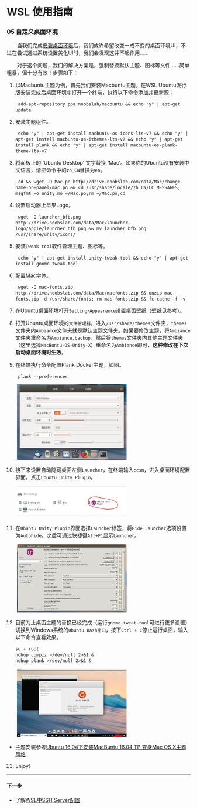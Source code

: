 # WSL 使用指南

### 05 自定义桌面环境

&emsp;&emsp;当我们完成[安装桌面环境](04-安装桌面环境.md)后，我们或许希望改变一成不变的桌面环境UI，不过在尝试通过系统设置美化UI时，我们会发现这并不起作用……

&emsp;&emsp;对于这个问题，我们的解决方案是，强制替换默认主题、图标等文件……简单粗暴，但十分有效！步骤如下：

1. 以Macbuntu主题为例，首先我们安装Macbuntu主题。在WSL Ubuntu发行版安装完成后桌面环境中打开一个终端，执行以下命令添加并更新源：

        add-apt-repository ppa:noobslab/macbuntu && echo "y" | apt-get update

2. 安装主题组件。

        echo "y" | apt-get install macbuntu-os-icons-lts-v7 && echo "y" | apt-get install macbuntu-os-ithemes-lts-v7 && echo "y" | apt-get install plank && echo "y" | apt-get install macbuntu-os-plank-theme-lts-v7

3. 将面板上的 ‘Ubuntu Desktop’ 文字替换 ‘Mac’。如果你的Ubuntu没有安装中文语言，请把命令中的`zh_CN`替换为`en`。

        cd && wget -O Mac.po http://drive.noobslab.com/data/Mac/change-name-on-panel/mac.po && cd /usr/share/locale/zh_CN/LC_MESSAGES; msgfmt -o unity.mo ~/Mac.po;rm ~/Mac.po;cd

4. 设置启动器上苹果Logo。

        wget -O launcher_bfb.png http://drive.noobslab.com/data/Mac/launcher-logo/apple/launcher_bfb.png && mv launcher_bfb.png /usr/share/unity/icons/

5. 安装`Tweak tool`软件管理主题、图标等。

        echo "y" | apt-get install unity-tweak-tool && echo "y" | apt-get install gnome-tweak-tool

6. 配置Mac字体。

        wget -O mac-fonts.zip http://drive.noobslab.com/data/Mac/macfonts.zip && unzip mac-fonts.zip -d /usr/share/fonts; rm mac-fonts.zip && fc-cache -f -v

7. 在Ubuntu桌面环境打开`Setting`-`Appearence`设置桌面壁纸（壁纸见参考）。

8. 打开Ubuntu桌面环境的`文件管理器`，进入`/usr/share/themes`文件夹，`themes`文件夹内`Ambiance`文件夹就是默认主题文件夹。如果要修改主题，将`Ambiance`文件夹重命名为`Ambiance.backup`，然后将`themes`文件夹内其他主题文件夹（这里选择`MacBuntu-OS-Unity-X`）重命名为`Ambiance`即可，**这种修改在下次启动桌面环境时生效**。

9. 在终端执行命令配置Plank Docker主题，如图。

        plank --preferences

&emsp;&emsp;<img width="300" src="../images/05-自定义桌面环境/plank.png">


10. 接下来设置自动隐藏桌面左侧`Launcher`，在终端输入`ccsm`，进入桌面环境配置界面，点击`Ubuntu Unity Plugin`。

&emsp;&emsp;<img width="300" src="../images/05-自定义桌面环境/unity.png">

11. 在`Ubuntu Unity Plugin`界面选择`Launcher`标签，将`Hide Launcher`选项设置为`Autohide`。之后可通过快捷键`Alt+F1`显示`Launcher`。

&emsp;&emsp;<img width="300" src="../images/05-自定义桌面环境/launcher.png">

12. 目前为止桌面主题的替换已经完成（运行`gnome-tweat-tool`可进行更多设置）切换到Windows系统的`Ubuntu Bash窗口`，按下`Ctrl + C`停止运行桌面，输入以下命令查看效果。

        su - root
        nohup compiz >/dev/null 2>&1 &
        nohup plank >/dev/null 2>&1 &

&emsp;&emsp;<img width="300" src="../images/05-自定义桌面环境/mac.png">

* 主题安装参考[Ubuntu 16.04下安装MacBuntu 16.04 TP 变身Mac OS X主题风格](https://www.linuxidc.com/Linux/2016-06/131947.htm)

13. Enjoy!

---
#### 下一步

* 了解[WSL中SSH Server配置](06-配置SSH.md)